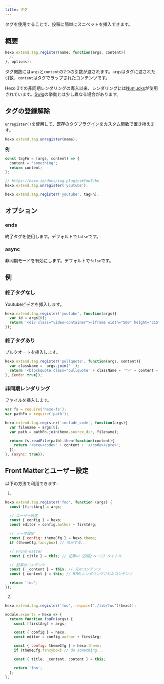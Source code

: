 ```yaml
---
title: タグ
---
```

タグを使用することで、投稿に簡単にスニペットを挿入できます。

## 概要

``` js
hexo.extend.tag.register(name, function(args, content){
  // ...
}, options);
```

タグ関数には`args`と`content`の2つの引数が渡されます。`args`はタグに渡された引数、`content`はタグでラップされたコンテンツです。

Hexo 3での非同期レンダリングの導入以来、レンダリングには[Nunjucks]が使用されています。[Swig]の挙動とは少し異なる場合があります。

## タグの登録解除

`unregister()`を使用して、既存の[タグプラグイン](/docs/tag-plugins)をカスタム関数で置き換えます。

``` js
hexo.extend.tag.unregister(name);
```

**例**

``` js
const tagFn = (args, content) => {
  content = 'something';
  return content;
};

// https://hexo.io/docs/tag-plugins#YouTube
hexo.extend.tag.unregister('youtube');

hexo.extend.tag.register('youtube', tagFn);
```

## オプション

### ends

終了タグを使用します。デフォルトで`false`です。

### async

非同期モードを有効にします。デフォルトで`false`です。

## 例

### 終了タグなし

Youtubeビデオを挿入します。

``` js
hexo.extend.tag.register('youtube', function(args){
  var id = args[0];
  return '<div class="video-container"><iframe width="560" height="315" src="http://www.youtube.com/embed/' + id + '" frameborder="0" allowfullscreen></iframe></div>';
});
```

### 終了タグあり

プルクオートを挿入します。

``` js
hexo.extend.tag.register('pullquote', function(args, content){
  var className =  args.join(' ');
  return '<blockquote class="pullquote' + className + '">' + content + '</blockquote>';
}, {ends: true});
```

### 非同期レンダリング

ファイルを挿入します。

``` js
var fs = require('hexo-fs');
var pathFn = require('path');

hexo.extend.tag.register('include_code', function(args){
  var filename = args[0];
  var path = pathFn.join(hexo.source_dir, filename);

  return fs.readFile(path).then(function(content){
    return '<pre><code>' + content + '</code></pre>';
  });
}, {async: true});
```

## Front Matterとユーザー設定

以下の方法で利用できます:

1.

``` js
hexo.extend.tag.register('foo', function (args) {
  const [firstArg] = args;

  // ユーザー設定
  const { config } = hexo;
  const editor = config.author + firstArg;

  // テーマ設定
  const { config: themeCfg } = hexo.theme;
  if (themeCfg.fancybox) // 何かする...

  // Front-matter
  const { title } = this; // 記事の（投稿/ページ）タイトル

  // 記事のコンテンツ
  const { _content } = this; // 元のコンテンツ
  const { content } = this; // HTMLレンダリングされたコンテンツ

  return 'foo';
});
```

2.

``` js index.js
hexo.extend.tag.register('foo', require('./lib/foo')(hexo));
```

``` js lib/foo.js
module.exports = hexo => {
  return function fooFn(args) {
    const [firstArg] = args;

    const { config } = hexo;
    const editor = config.author + firstArg;

    const { config: themeCfg } = hexo.theme;
    if (themeCfg.fancybox) // do something...

    const { title, _content, content } = this;

    return 'foo';
  };
};
```

[Nunjucks]: https://mozilla.github.io/nunjucks/
[Swig]: https://node-swig.github.io/swig-templates/

